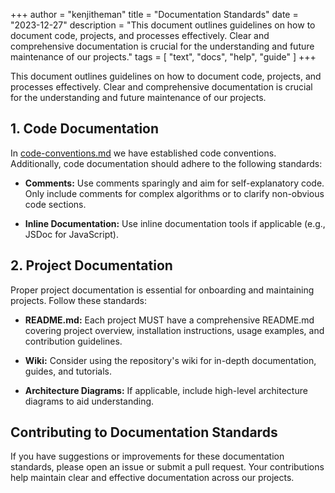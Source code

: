 +++
author = "kenjitheman"
title = "Documentation Standards"
date = "2023-12-27"
description = "This document outlines guidelines on how to document code, projects, and processes effectively. Clear and comprehensive documentation is crucial for the understanding and future maintenance of our projects."
tags = [
    "text",
    "docs",
    "help",
    "guide"
]
+++

This document outlines guidelines on how to document code, projects, and processes effectively. Clear and comprehensive documentation is crucial for the understanding and future maintenance of our projects.

## 1. Code Documentation

In [code-conventions.md](/docs/code-conventions) we have established code conventions. Additionally, code documentation should adhere to the following standards:

- **Comments:** Use comments sparingly and aim for self-explanatory code. Only include comments for complex algorithms or to clarify non-obvious code sections.

- **Inline Documentation:** Use inline documentation tools if applicable (e.g., JSDoc for JavaScript).

## 2. Project Documentation

Proper project documentation is essential for onboarding and maintaining projects. Follow these standards:

- **README.md:** Each project MUST have a comprehensive README.md covering project overview, installation instructions, usage examples, and contribution guidelines.

- **Wiki:** Consider using the repository's wiki for in-depth documentation, guides, and tutorials.

- **Architecture Diagrams:** If applicable, include high-level architecture diagrams to aid understanding.

## Contributing to Documentation Standards

If you have suggestions or improvements for these documentation standards, please open an issue or submit a pull request. Your contributions help maintain clear and effective documentation across our projects.
